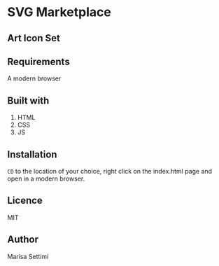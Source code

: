 # SVG Marketplace

## Art Icon Set

## Requirements 

A modern browser

## Built with

1. HTML
2. CSS
3. JS

## Installation

`CD` to the location of your choice, right click on the index.html page and open in a modern browser.

## Licence 

MIT

## Author

Marisa Settimi
